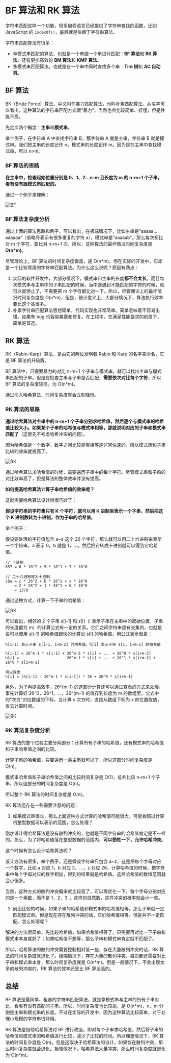# BF 算法和 RK 算法

字符串匹配这样一个功能，很多编程语言已经提供了字符串查找的函数，比如 JavaScript 的 `indexOf()`，底层就是依赖于字符串算法。

字符串匹配算法有很多：

- 单模式串匹配的算法，也就是一个串跟一个串进行匹配：**BF 算法**和 **RK 算法**，还有更加高效的 **BM 算法**和 **KMP 算法**。
- 多模式串匹配算法，也就是在一个串中同时查找多个串：**Tire 树**和 **AC 自动机**。

## BF 算法

BK（Brute Force）算法，中文叫作暴力匹配算法，也叫朴素匹配算法。从名字可以看出，这种算法的字符串匹配方式很“暴力”，当然也会比较简单、好懂，但是性能不高。

先定义两个概念：**主串**和**模式串**。

举个例子，在字符串 A 中查找字符串 B，那字符串 A 就是主串，字符串 B 就是模式串。我们把主串的长度记作 n，模式串的长度记作 m。因为是在主串中查找模式串，所以 n>m。

### BF 算法的思路

**在主串中，检查起始位置分别是 0、1、2…n-m 且长度为 m 的 n-m+1 个子串，看有没有跟模式串匹配的。**

通过一个例子来理解：

![BF](../../public/assets//algorithm-stringMatching-BF.png)

### BF 算法复杂度分析

通过上面的算法思路和例子，可以看出，在极端情况下，比如主串是“aaaaa…aaaaaa”（省略号表示有很多重复的字符 a），模式串是“aaaaab”。那么每次都比对 m 个字符，要比对 n-m+1 次，所以，这种算法的最坏情况时间复杂度是 **O(n*m)**。


尽管理论上，BF 算法的时间复杂度很高，是 O(n*m)，但在实际的开发中，它却是一个比较常用的字符串匹配算法。为什么这么说呢？原因有两点：

1. 实际的软件开发中，大部分情况下，模式串和主串的长度**都不会太长**。而且每次模式串与主串中的子串匹配的时候，当中途遇到不能匹配的字符的时候，就可以就停止了，不需要把 m 个字符都比对一下。所以，尽管理论上的最坏情况时间复杂度是 O(n*m)，但是，统计意义上，大部分情况下，算法执行效率要比这个高很多。
2. 朴素字符串匹配算法思想简单，代码实现也非常简单。简单意味着不容易出错，如果有 bug 也容易暴露和修复。在工程中，在满足性能要求的前提下，简单是首选。

## RK 算法

RK（Rabin-Karp）算法，是由它的两位发明者 Rabin 和 Karp 的名字来命名，它是 BF 算法的升级版。

BF 算法中，只需要暴力的对比 n-m+1 个子串与模式串，就可以找出主串与模式串匹配的子串。但是在检查主串与子串是否匹配，**需要依次对比每个字符**，所以 BF 算法的复杂度较高，为 O(n*m)。

通过引入哈希算法，时间复杂度就会立刻降低。

### RK 算法的思路

**通过哈希算法对主串中的 n-m+1 个子串分别求哈希值，然后逐个与模式串的哈希值比较大小。如果某个子串的哈希值与模式串相等，那就说明对应的子串和模式串匹配了**（这里先不考虑哈希冲突的问题）。

因为哈希值是一个数字，数字之间比较是否相等是非常快速的，所以模式串和子串比较的效率就提高了。

![RK](../../public/assets//algorithm-stringMatching-RK1.png)

通过哈希算法求哈希值的时候，需要遍历子串中的每个字符。尽管模式串和子串的对比效率高了，但是算法的整体效率并没有提高。

**如何提高哈希算法计算子串哈希值的效率呢？**

这就需要哈希算法设计得很巧妙了：

**假设字符串的字符集只有 K 个字符，就可以用 K 进制来表示一个子串，然后把这个 K 进制数转为十进制，作为子串的哈希值**。

举个例子：

假设要处理的字符值包含 a~z 这个 26 个字符，那么就可以用二十六进制来表示一个字符串，a 表示 0，b 就是 1，...。然后把它转成十进制就可以得到它哈希值。

```
// 十进制
657 = 6 * 10^2 + 5 * 10^1 + 7 * 10^0

// 二十六进制转为十进制
cba = c * 26^2 + b * 26^1 + a * 10^0
    = 2 * 26^2 + 1 * 26^1 + 0 * 10^0
    = 1378
```

通过这种方式，计算一下子串的哈希值：

![RK](../../public/assets//algorithm-stringMatching-RK2.png)

可以看出，相邻的 2 个子串 s[i-1] 和 s[i]（i 表示子串在主串中的起始位置，子串的长度都为 m）的计算公式有一定的关系，它们之间字符串是有交集的，也就是说可以使用 s[i-1] 的哈希值跟快的计算出 s[i] 的哈希值。用公式表示就是：

```
h[i-1] 表示子串 s[i-1, i+m-2] 的哈希值，h[i] 表示子串 s[i, i+m-1] 的哈希值

h[i-1] = 26^m-1 * s[i-1] + 26^m-2 * s[i] + ... + 26^0 * s[i+m-2]
h[i] =                     26^m-1 * s[i] + ... + 26^1 * s[i+m-2] + 26^0 * s[i+m-1]

可以得出
h[i] = (h[i-1] - 26^m-1 * s[i-1]) * 26 + 26^0 * s[i+m-1]
```

另外，为了再提高效率，26^(m-1) 的这部分计算还可以通过查表的方式来处理。事先计算好 26^0，26^1，...，26^(m-1) 的值存到长度为 m 的数组里，公式中的“次方”对应数组的下标。当计算 x 次方时，直接从数组下标为 x 的位置取值，省去计算时间。

![RK](../../public/assets//algorithm-stringMatching-RK3.png)

### RK 算法复杂度分析

RK 算法的整个过程主要分两部分：计算所有子串的哈希值，还有模式串的哈希值和子串哈希值之间的比较。

计算子串的哈希值，只要遍历一遍主串就可以了，所以这部分时间复杂度是 O(n)。

模式串哈希值和子串哈希值之间的比较时间复杂是 O(1)，总共比较 n-m+1 个子串，所以这部分的时间复杂度是 O(n)。

所以整个 RK 算法的时间复杂度是 O(n)。

RK 算法还存在一些需要注意的问题：

1. 如果模式串很长，那么上面这种方式计算的哈希值可能很大，可能会超过计算机整型数据可以表示的范围，怎么处理？

刚才设计得哈希算法是没有散列冲突的，也就是不同字符串的哈希值肯定是不一样的。那么，为了将哈希值落在整型数据的范围内，**可以牺牲一下，允许哈希冲突**。

这个时候有怎么设计哈希算法呢？

设计方法有很多，举个例子，还是假设字符串只包含 a~z，这是把每个字母对应一个数字，比如 a 对应 1，b 对应 2，...，z 对应 26。计算哈希值的时候，把字符串中每个字母对应的数字相加，得到的结果就是哈希值。这样哈希值的数值范围就会小很多。

当然，这种方式的散列冲突概率就比较高了，可以再优化一下，每个字母分别对应的是一个素数，而不是 1，2，3 ... 这样的自然数，这样冲突的概率就会小一些。

2. 前面比较的时候，如果子串的哈希值和模式串的哈希值相等，那么子串就一定匹配模式串。但是现在存在散列冲突的话，它们哈希值相等，但是并不一定匹配。怎么处理呢？

解决的方法很简单，先比较哈希值，如果哈希值相等了，只需要再对比一下子串和模式串本身就好了；如果哈希值不想等，那么子串和模式串肯定就不匹配了。

所以，哈希算法的散列冲突需要控制相对低一些，存在大量散列冲突的话，RK 算法的时间复杂度就退化了。极端情况下，存在大量的散列冲突，每次都还需要对比子串和模式串本身，那么时间复杂度就是 O(n*m)。但是一般情况下，不会出现太多的散列冲突的，RK 算法的效率还是比 BF 算法高的。

## 总结

BF 算法是最简单、粗暴的字符串匹配算法，就是拿模式串与主串的所有子串对比，看看有没有匹配的子串。所以，时间复杂度也比较高，是 O(n*m)，n、m 分别是主串和模式串的长度。不过在实际的开发中，因为这种算法比较简单，对于处理小规模的字符串很好用。

RK 算法是借助哈希算法对 BF 进行改造，即对每个子串求哈希值，然后将子串的哈希值和模式串的哈希值进行比较，减少了比较的时间。所以理想情况下，RK 算法的时间复杂度是 O(n)。但是这取决于哈希算法的设计，如果存在散列冲突，那么时间复杂度就会退化。极端情况下，哈希算法大量冲突，那么时间复杂度就退化为 O(n*m)。
